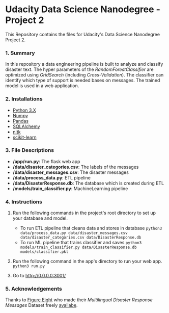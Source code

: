 # Udacity Data Science Nanodegree - Project 2
This Repository contains the files for Udacity's Data Science Nanodegree Project 2.

### 1. Summary  
In this repository a data engineering pipeline is built to analyze and classify disaster text. The hyper parameters of the *RandomForestClassifier* are optimized using *GridSearch* (including *Cross-Validation*). The classifier can identify which type of support is needed bases on messages. The trained model is used in a web application.

### 2. Installations
- [Python 3.X](https://www.python.org/downloads/)
- [Numpy](https://pypi.org/project/numpy/)
- [Pandas](https://pypi.org/project/pandas/)
- [SQLAlchemy](https://pypi.org/project/SQLAlchemy/)
- [nltk](https://pypi.org/project/nltk/)
- [scikit-learn](https://pypi.org/project/scikit-learn/)

### 3. File Descriptions
- **/app/run.py**: The flask web app
- **/data/disaster_categories.csv**: The labels of the messages
- **/data/disaster_messages.csv**: The disaster messages
- **/data/process_data.py**: ETL pipeline
- **/data/DisasterResponse.db**: The database which is created during ETL
- **/models/train_classifier.py**: MachineLearning pipeline

### 4. Instructions
1. Run the following commands in the project's root directory to set up your database and model.

    - To run ETL pipeline that cleans data and stores in database
        `python3 data/process_data.py data/disaster_messages.csv data/disaster_categories.csv data/DisasterResponse.db`
    - To run ML pipeline that trains classifier and saves
        `python3 models/train_classifier.py data/DisasterResponse.db models/classifier.pkl`

2. Run the following command in the app's directory to run your web app.
    `python3 run.py`

3. Go to http://0.0.0.0:3001/


### 5. Acknowledgements
Thanks to [Figure Eight](https://figure-eight.com) who made their *Multilingual Disaster Response Messages* Dataset freely [availabe](https://appen.com/datasets/combined-disaster-response-data/).
